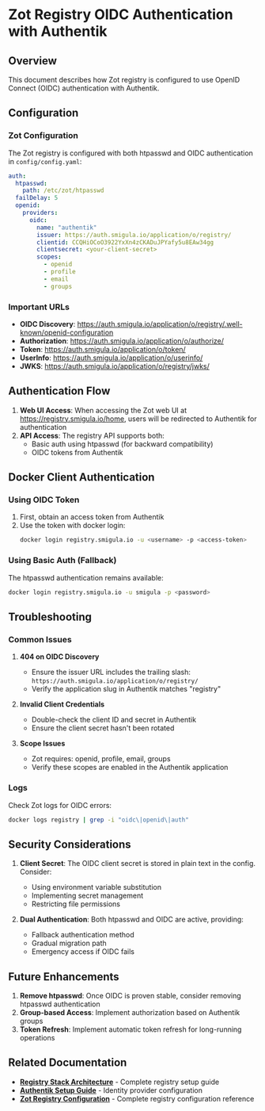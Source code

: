 # Zot Registry OIDC Authentication with Authentik

## Overview

This document describes how Zot registry is configured to use OpenID Connect (OIDC) authentication with Authentik.

## Configuration

### Zot Configuration

The Zot registry is configured with both htpasswd and OIDC authentication in `config/config.yaml`:

```yaml
auth:
  htpasswd:
    path: /etc/zot/htpasswd
  failDelay: 5
  openid:
    providers:
      oidc:
        name: "authentik"
        issuer: https://auth.smigula.io/application/o/registry/
        clientid: CCQHiOCoO3922YxXn4zCKADuJPYafy5u8EAw34gg
        clientsecret: <your-client-secret>
        scopes:
          - openid
          - profile
          - email
          - groups
```

### Important URLs

- **OIDC Discovery**: https://auth.smigula.io/application/o/registry/.well-known/openid-configuration
- **Authorization**: https://auth.smigula.io/application/o/authorize/
- **Token**: https://auth.smigula.io/application/o/token/
- **UserInfo**: https://auth.smigula.io/application/o/userinfo/
- **JWKS**: https://auth.smigula.io/application/o/registry/jwks/

## Authentication Flow

1. **Web UI Access**: When accessing the Zot web UI at https://registry.smigula.io/home, users will be redirected to Authentik for authentication
1. **API Access**: The registry API supports both:
   - Basic auth using htpasswd (for backward compatibility)
   - OIDC tokens from Authentik

## Docker Client Authentication

### Using OIDC Token

1. First, obtain an access token from Authentik
1. Use the token with docker login:
   ```bash
   docker login registry.smigula.io -u <username> -p <access-token>
   ```

### Using Basic Auth (Fallback)

The htpasswd authentication remains available:

```bash
docker login registry.smigula.io -u smigula -p <password>
```

## Troubleshooting

### Common Issues

1. **404 on OIDC Discovery**

   - Ensure the issuer URL includes the trailing slash: `https://auth.smigula.io/application/o/registry/`
   - Verify the application slug in Authentik matches "registry"

1. **Invalid Client Credentials**

   - Double-check the client ID and secret in Authentik
   - Ensure the client secret hasn't been rotated

1. **Scope Issues**

   - Zot requires: openid, profile, email, groups
   - Verify these scopes are enabled in the Authentik application

### Logs

Check Zot logs for OIDC errors:

```bash
docker logs registry | grep -i "oidc\|openid\|auth"
```

## Security Considerations

1. **Client Secret**: The OIDC client secret is stored in plain text in the config. Consider:

   - Using environment variable substitution
   - Implementing secret management
   - Restricting file permissions

1. **Dual Authentication**: Both htpasswd and OIDC are active, providing:

   - Fallback authentication method
   - Gradual migration path
   - Emergency access if OIDC fails

## Future Enhancements

1. **Remove htpasswd**: Once OIDC is proven stable, consider removing htpasswd authentication
1. **Group-based Access**: Implement authorization based on Authentik groups
1. **Token Refresh**: Implement automatic token refresh for long-running operations

## Related Documentation

- **[Registry Stack Architecture](../stacks/registry.md)** - Complete registry setup guide
- **[Authentik Setup Guide](../guides/authentik-setup.md)** - Identity provider configuration
- **[Zot Registry Configuration](zot-registry.md)** - Complete registry configuration reference